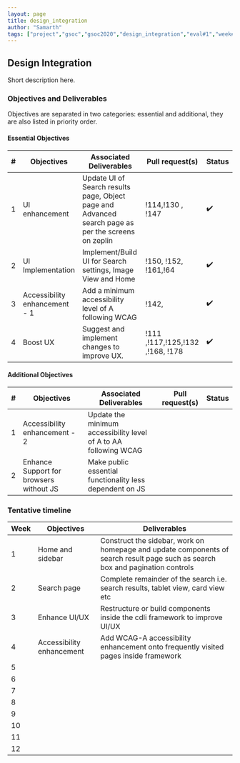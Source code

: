 ```yaml
---
layout: page
title: design_integration
author: "Samarth"
tags: ["project","gsoc","gsoc2020","design_integration","eval#1","week#2"]
---
```


## Design Integration 
Short description here.

### Objectives and Deliverables
Objectives are separated in two categories: essential and additional, they are also listed in priority order. 
#### Essential Objectives

|\#|Objectives|Associated Deliverables|Pull request(s)|Status|  
|---	|---	|---	|--- |---	|  
|1   	|UI enhancement   	| Update UI of Search results page, Object page and Advanced search page as per the screens on zeplin  	| !114,!130 , !147 	|✔️   | 
|2   	|UI Implementation  	| Implement/Build UI for Search settings, Image View and Home     	| !150, !152, !161,!64 | ✔️   |
|3   	|Accessibility enhancement - 1  	| Add a minimum accessibility level of A following WCAG   	| !142,    	| ✔️   | 
|4   	|Boost UX   	| Suggest and implement changes to improve UX.   	| !111 ,!117,!125,!132 ,!168, !178	|   ✔️   |


#### Additional Objectives

|\#|Objectives|Associated Deliverables|Pull request(s)|Status|  
|---	|---	|---	|--- |---	|  
|1   	|Accessibility enhancement - 2   	| Update the minimum accessibility level of A to AA following WCAG  |   	|  
|2   	|Enhance Support for browsers without JS   	| Make public essential functionality less dependent on JS    	|   	|  

### Tentative timeline  

| Week  |Objectives |Deliverables |  
|---|---|---|  
|1|Home and sidebar | Construct the sidebar, work on homepage and update components of search result page such as search box and pagination controls  |  
|2|Search page  | Complete remainder of the search i.e. search results, tablet view, card view etc  |  
|3|Enhance UI/UX | Restructure or build components inside the cdli framework to improve UI/UX    |  
|4|Accessibility enhancement   | Add WCAG-A accessibility enhancement onto frequently visited pages inside framework  |  
|5|   |   |  
|6|   |   |  
|7|   |   |  
|8|   |   |  
|9|   |   |  
|10|   |   |  
|11|   |   |  
|12|   |   |  




